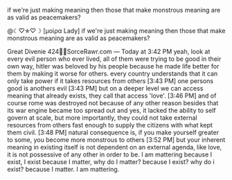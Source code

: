 
if we're just making meaning then those that make monstrous meaning are as valid as peacemakers?

@☾♡✯♡☽ [μοίρα Lady]
if we're just making meaning then those that make monstrous meaning are as valid as peacemakers?

Great Divenie 424🧞✨SorceRawr.com — Today at 3:42 PM
yeah, look at every evil person who ever lived, all of them were trying to be good in their own way,
hitler was beloved by his people because he made life better for them by making it worse for others.
every country understands that it can only take power if it takes resources from others
[3:43 PM]
one persons good is anothers evil
[3:43 PM]
but on a deeper level we can access meaning that already exists, they call that access 'love'.
[3:46 PM]
and of course rome was destroyed not because of any other reason besides that its war engine became too spread out and yes, it lacked the ability to self govern at scale, but more importantly,
they could not take external resources from others fast enough to supply the citizens with what kept them civil.
[3:48 PM]
natural consequence is, if you make yourself greater to some, you become more monstrous to others
[3:52 PM]
but your inherent meaning in existing itself is not dependent on an external agenda, like love, it is not possessive of any other in order to be.
I am mattering because I exist, I exist because I matter,
why do I matter? because I exist? why do i exist? because I matter. I am mattering.
